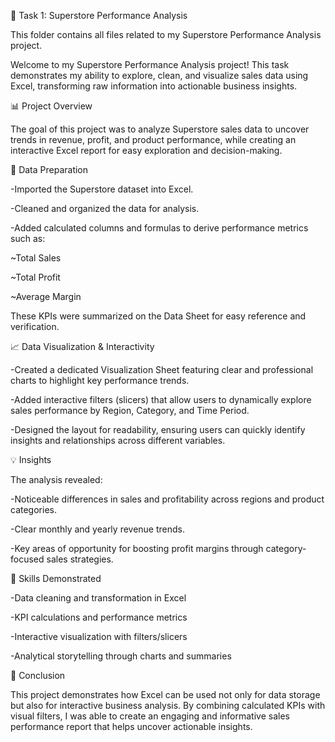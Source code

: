 🧾 Task 1: Superstore Performance Analysis

This folder contains all files related to my Superstore Performance Analysis project.

Welcome to my Superstore Performance Analysis project! This task demonstrates my ability to explore, clean, and visualize sales data using Excel, transforming raw information into actionable business insights.

📊 Project Overview

The goal of this project was to analyze Superstore sales data to uncover trends in revenue, profit, and product performance, while creating an interactive Excel report for easy exploration and decision-making.

🧹 Data Preparation

-Imported the Superstore dataset into Excel.

-Cleaned and organized the data for analysis.

-Added calculated columns and formulas to derive performance metrics such as:

~Total Sales

~Total Profit

~Average Margin

These KPIs were summarized on the Data Sheet for easy reference and verification.

📈 Data Visualization & Interactivity

-Created a dedicated Visualization Sheet featuring clear and professional charts to highlight key performance trends.

-Added interactive filters (slicers) that allow users to dynamically explore sales performance by Region, Category, and Time Period.

-Designed the layout for readability, ensuring users can quickly identify insights and relationships across different variables.

💡 Insights

The analysis revealed:

-Noticeable differences in sales and profitability across regions and product categories.

-Clear monthly and yearly revenue trends.

-Key areas of opportunity for boosting profit margins through category-focused sales strategies.

🧠 Skills Demonstrated

-Data cleaning and transformation in Excel

-KPI calculations and performance metrics

-Interactive visualization with filters/slicers

-Analytical storytelling through charts and summaries

🏁 Conclusion

This project demonstrates how Excel can be used not only for data storage but also for interactive business analysis.
By combining calculated KPIs with visual filters, I was able to create an engaging and informative sales performance report that helps uncover actionable insights.
